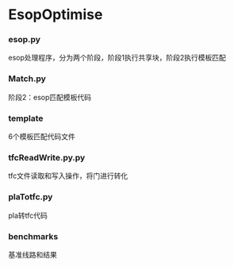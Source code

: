 # EsopOptimise
### esop.py
esop处理程序，分为两个阶段，阶段1执行共享块，阶段2执行模板匹配
### Match.py
阶段2：esop匹配模板代码
### template
6个模板匹配代码文件
### tfcReadWrite.py.py
tfc文件读取和写入操作，将门进行转化
### plaTotfc.py
pla转tfc代码
### benchmarks
基准线路和结果

